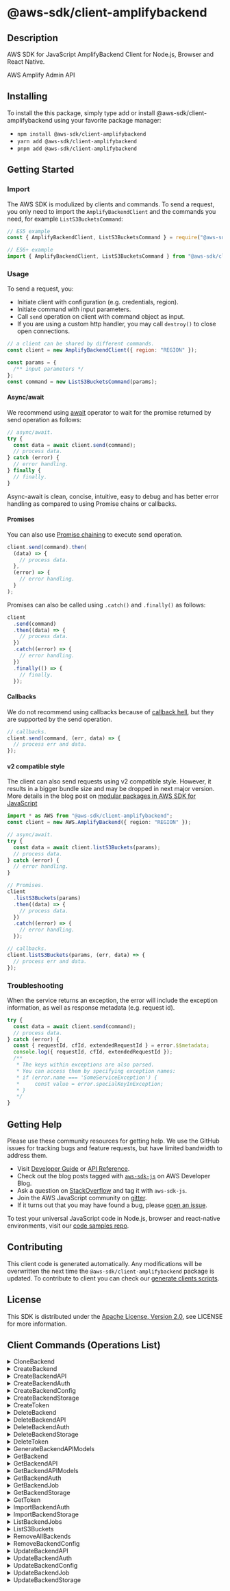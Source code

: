 <!-- generated file, do not edit directly -->

# @aws-sdk/client-amplifybackend

## Description

AWS SDK for JavaScript AmplifyBackend Client for Node.js, Browser and React Native.

<p>AWS Amplify Admin API</p>

## Installing

To install the this package, simply type add or install @aws-sdk/client-amplifybackend
using your favorite package manager:

- `npm install @aws-sdk/client-amplifybackend`
- `yarn add @aws-sdk/client-amplifybackend`
- `pnpm add @aws-sdk/client-amplifybackend`

## Getting Started

### Import

The AWS SDK is modulized by clients and commands.
To send a request, you only need to import the `AmplifyBackendClient` and
the commands you need, for example `ListS3BucketsCommand`:

```js
// ES5 example
const { AmplifyBackendClient, ListS3BucketsCommand } = require("@aws-sdk/client-amplifybackend");
```

```ts
// ES6+ example
import { AmplifyBackendClient, ListS3BucketsCommand } from "@aws-sdk/client-amplifybackend";
```

### Usage

To send a request, you:

- Initiate client with configuration (e.g. credentials, region).
- Initiate command with input parameters.
- Call `send` operation on client with command object as input.
- If you are using a custom http handler, you may call `destroy()` to close open connections.

```js
// a client can be shared by different commands.
const client = new AmplifyBackendClient({ region: "REGION" });

const params = {
  /** input parameters */
};
const command = new ListS3BucketsCommand(params);
```

#### Async/await

We recommend using [await](https://developer.mozilla.org/en-US/docs/Web/JavaScript/Reference/Operators/await)
operator to wait for the promise returned by send operation as follows:

```js
// async/await.
try {
  const data = await client.send(command);
  // process data.
} catch (error) {
  // error handling.
} finally {
  // finally.
}
```

Async-await is clean, concise, intuitive, easy to debug and has better error handling
as compared to using Promise chains or callbacks.

#### Promises

You can also use [Promise chaining](https://developer.mozilla.org/en-US/docs/Web/JavaScript/Guide/Using_promises#chaining)
to execute send operation.

```js
client.send(command).then(
  (data) => {
    // process data.
  },
  (error) => {
    // error handling.
  }
);
```

Promises can also be called using `.catch()` and `.finally()` as follows:

```js
client
  .send(command)
  .then((data) => {
    // process data.
  })
  .catch((error) => {
    // error handling.
  })
  .finally(() => {
    // finally.
  });
```

#### Callbacks

We do not recommend using callbacks because of [callback hell](http://callbackhell.com/),
but they are supported by the send operation.

```js
// callbacks.
client.send(command, (err, data) => {
  // process err and data.
});
```

#### v2 compatible style

The client can also send requests using v2 compatible style.
However, it results in a bigger bundle size and may be dropped in next major version. More details in the blog post
on [modular packages in AWS SDK for JavaScript](https://aws.amazon.com/blogs/developer/modular-packages-in-aws-sdk-for-javascript/)

```ts
import * as AWS from "@aws-sdk/client-amplifybackend";
const client = new AWS.AmplifyBackend({ region: "REGION" });

// async/await.
try {
  const data = await client.listS3Buckets(params);
  // process data.
} catch (error) {
  // error handling.
}

// Promises.
client
  .listS3Buckets(params)
  .then((data) => {
    // process data.
  })
  .catch((error) => {
    // error handling.
  });

// callbacks.
client.listS3Buckets(params, (err, data) => {
  // process err and data.
});
```

### Troubleshooting

When the service returns an exception, the error will include the exception information,
as well as response metadata (e.g. request id).

```js
try {
  const data = await client.send(command);
  // process data.
} catch (error) {
  const { requestId, cfId, extendedRequestId } = error.$$metadata;
  console.log({ requestId, cfId, extendedRequestId });
  /**
   * The keys within exceptions are also parsed.
   * You can access them by specifying exception names:
   * if (error.name === 'SomeServiceException') {
   *     const value = error.specialKeyInException;
   * }
   */
}
```

## Getting Help

Please use these community resources for getting help.
We use the GitHub issues for tracking bugs and feature requests, but have limited bandwidth to address them.

- Visit [Developer Guide](https://docs.aws.amazon.com/sdk-for-javascript/v3/developer-guide/welcome.html)
  or [API Reference](https://docs.aws.amazon.com/AWSJavaScriptSDK/v3/latest/index.html).
- Check out the blog posts tagged with [`aws-sdk-js`](https://aws.amazon.com/blogs/developer/tag/aws-sdk-js/)
  on AWS Developer Blog.
- Ask a question on [StackOverflow](https://stackoverflow.com/questions/tagged/aws-sdk-js) and tag it with `aws-sdk-js`.
- Join the AWS JavaScript community on [gitter](https://gitter.im/aws/aws-sdk-js-v3).
- If it turns out that you may have found a bug, please [open an issue](https://github.com/aws/aws-sdk-js-v3/issues/new/choose).

To test your universal JavaScript code in Node.js, browser and react-native environments,
visit our [code samples repo](https://github.com/aws-samples/aws-sdk-js-tests).

## Contributing

This client code is generated automatically. Any modifications will be overwritten the next time the `@aws-sdk/client-amplifybackend` package is updated.
To contribute to client you can check our [generate clients scripts](https://github.com/aws/aws-sdk-js-v3/tree/main/scripts/generate-clients).

## License

This SDK is distributed under the
[Apache License, Version 2.0](http://www.apache.org/licenses/LICENSE-2.0),
see LICENSE for more information.

## Client Commands (Operations List)

<details>
<summary>
CloneBackend
</summary>

[Command API Reference](https://docs.aws.amazon.com/AWSJavaScriptSDK/v3/latest/clients/client-amplifybackend/classes/clonebackendcommand.html) / [Input](https://docs.aws.amazon.com/AWSJavaScriptSDK/v3/latest/clients/client-amplifybackend/interfaces/clonebackendcommandinput.html) / [Output](https://docs.aws.amazon.com/AWSJavaScriptSDK/v3/latest/clients/client-amplifybackend/interfaces/clonebackendcommandoutput.html)

</details>
<details>
<summary>
CreateBackend
</summary>

[Command API Reference](https://docs.aws.amazon.com/AWSJavaScriptSDK/v3/latest/clients/client-amplifybackend/classes/createbackendcommand.html) / [Input](https://docs.aws.amazon.com/AWSJavaScriptSDK/v3/latest/clients/client-amplifybackend/interfaces/createbackendcommandinput.html) / [Output](https://docs.aws.amazon.com/AWSJavaScriptSDK/v3/latest/clients/client-amplifybackend/interfaces/createbackendcommandoutput.html)

</details>
<details>
<summary>
CreateBackendAPI
</summary>

[Command API Reference](https://docs.aws.amazon.com/AWSJavaScriptSDK/v3/latest/clients/client-amplifybackend/classes/createbackendapicommand.html) / [Input](https://docs.aws.amazon.com/AWSJavaScriptSDK/v3/latest/clients/client-amplifybackend/interfaces/createbackendapicommandinput.html) / [Output](https://docs.aws.amazon.com/AWSJavaScriptSDK/v3/latest/clients/client-amplifybackend/interfaces/createbackendapicommandoutput.html)

</details>
<details>
<summary>
CreateBackendAuth
</summary>

[Command API Reference](https://docs.aws.amazon.com/AWSJavaScriptSDK/v3/latest/clients/client-amplifybackend/classes/createbackendauthcommand.html) / [Input](https://docs.aws.amazon.com/AWSJavaScriptSDK/v3/latest/clients/client-amplifybackend/interfaces/createbackendauthcommandinput.html) / [Output](https://docs.aws.amazon.com/AWSJavaScriptSDK/v3/latest/clients/client-amplifybackend/interfaces/createbackendauthcommandoutput.html)

</details>
<details>
<summary>
CreateBackendConfig
</summary>

[Command API Reference](https://docs.aws.amazon.com/AWSJavaScriptSDK/v3/latest/clients/client-amplifybackend/classes/createbackendconfigcommand.html) / [Input](https://docs.aws.amazon.com/AWSJavaScriptSDK/v3/latest/clients/client-amplifybackend/interfaces/createbackendconfigcommandinput.html) / [Output](https://docs.aws.amazon.com/AWSJavaScriptSDK/v3/latest/clients/client-amplifybackend/interfaces/createbackendconfigcommandoutput.html)

</details>
<details>
<summary>
CreateBackendStorage
</summary>

[Command API Reference](https://docs.aws.amazon.com/AWSJavaScriptSDK/v3/latest/clients/client-amplifybackend/classes/createbackendstoragecommand.html) / [Input](https://docs.aws.amazon.com/AWSJavaScriptSDK/v3/latest/clients/client-amplifybackend/interfaces/createbackendstoragecommandinput.html) / [Output](https://docs.aws.amazon.com/AWSJavaScriptSDK/v3/latest/clients/client-amplifybackend/interfaces/createbackendstoragecommandoutput.html)

</details>
<details>
<summary>
CreateToken
</summary>

[Command API Reference](https://docs.aws.amazon.com/AWSJavaScriptSDK/v3/latest/clients/client-amplifybackend/classes/createtokencommand.html) / [Input](https://docs.aws.amazon.com/AWSJavaScriptSDK/v3/latest/clients/client-amplifybackend/interfaces/createtokencommandinput.html) / [Output](https://docs.aws.amazon.com/AWSJavaScriptSDK/v3/latest/clients/client-amplifybackend/interfaces/createtokencommandoutput.html)

</details>
<details>
<summary>
DeleteBackend
</summary>

[Command API Reference](https://docs.aws.amazon.com/AWSJavaScriptSDK/v3/latest/clients/client-amplifybackend/classes/deletebackendcommand.html) / [Input](https://docs.aws.amazon.com/AWSJavaScriptSDK/v3/latest/clients/client-amplifybackend/interfaces/deletebackendcommandinput.html) / [Output](https://docs.aws.amazon.com/AWSJavaScriptSDK/v3/latest/clients/client-amplifybackend/interfaces/deletebackendcommandoutput.html)

</details>
<details>
<summary>
DeleteBackendAPI
</summary>

[Command API Reference](https://docs.aws.amazon.com/AWSJavaScriptSDK/v3/latest/clients/client-amplifybackend/classes/deletebackendapicommand.html) / [Input](https://docs.aws.amazon.com/AWSJavaScriptSDK/v3/latest/clients/client-amplifybackend/interfaces/deletebackendapicommandinput.html) / [Output](https://docs.aws.amazon.com/AWSJavaScriptSDK/v3/latest/clients/client-amplifybackend/interfaces/deletebackendapicommandoutput.html)

</details>
<details>
<summary>
DeleteBackendAuth
</summary>

[Command API Reference](https://docs.aws.amazon.com/AWSJavaScriptSDK/v3/latest/clients/client-amplifybackend/classes/deletebackendauthcommand.html) / [Input](https://docs.aws.amazon.com/AWSJavaScriptSDK/v3/latest/clients/client-amplifybackend/interfaces/deletebackendauthcommandinput.html) / [Output](https://docs.aws.amazon.com/AWSJavaScriptSDK/v3/latest/clients/client-amplifybackend/interfaces/deletebackendauthcommandoutput.html)

</details>
<details>
<summary>
DeleteBackendStorage
</summary>

[Command API Reference](https://docs.aws.amazon.com/AWSJavaScriptSDK/v3/latest/clients/client-amplifybackend/classes/deletebackendstoragecommand.html) / [Input](https://docs.aws.amazon.com/AWSJavaScriptSDK/v3/latest/clients/client-amplifybackend/interfaces/deletebackendstoragecommandinput.html) / [Output](https://docs.aws.amazon.com/AWSJavaScriptSDK/v3/latest/clients/client-amplifybackend/interfaces/deletebackendstoragecommandoutput.html)

</details>
<details>
<summary>
DeleteToken
</summary>

[Command API Reference](https://docs.aws.amazon.com/AWSJavaScriptSDK/v3/latest/clients/client-amplifybackend/classes/deletetokencommand.html) / [Input](https://docs.aws.amazon.com/AWSJavaScriptSDK/v3/latest/clients/client-amplifybackend/interfaces/deletetokencommandinput.html) / [Output](https://docs.aws.amazon.com/AWSJavaScriptSDK/v3/latest/clients/client-amplifybackend/interfaces/deletetokencommandoutput.html)

</details>
<details>
<summary>
GenerateBackendAPIModels
</summary>

[Command API Reference](https://docs.aws.amazon.com/AWSJavaScriptSDK/v3/latest/clients/client-amplifybackend/classes/generatebackendapimodelscommand.html) / [Input](https://docs.aws.amazon.com/AWSJavaScriptSDK/v3/latest/clients/client-amplifybackend/interfaces/generatebackendapimodelscommandinput.html) / [Output](https://docs.aws.amazon.com/AWSJavaScriptSDK/v3/latest/clients/client-amplifybackend/interfaces/generatebackendapimodelscommandoutput.html)

</details>
<details>
<summary>
GetBackend
</summary>

[Command API Reference](https://docs.aws.amazon.com/AWSJavaScriptSDK/v3/latest/clients/client-amplifybackend/classes/getbackendcommand.html) / [Input](https://docs.aws.amazon.com/AWSJavaScriptSDK/v3/latest/clients/client-amplifybackend/interfaces/getbackendcommandinput.html) / [Output](https://docs.aws.amazon.com/AWSJavaScriptSDK/v3/latest/clients/client-amplifybackend/interfaces/getbackendcommandoutput.html)

</details>
<details>
<summary>
GetBackendAPI
</summary>

[Command API Reference](https://docs.aws.amazon.com/AWSJavaScriptSDK/v3/latest/clients/client-amplifybackend/classes/getbackendapicommand.html) / [Input](https://docs.aws.amazon.com/AWSJavaScriptSDK/v3/latest/clients/client-amplifybackend/interfaces/getbackendapicommandinput.html) / [Output](https://docs.aws.amazon.com/AWSJavaScriptSDK/v3/latest/clients/client-amplifybackend/interfaces/getbackendapicommandoutput.html)

</details>
<details>
<summary>
GetBackendAPIModels
</summary>

[Command API Reference](https://docs.aws.amazon.com/AWSJavaScriptSDK/v3/latest/clients/client-amplifybackend/classes/getbackendapimodelscommand.html) / [Input](https://docs.aws.amazon.com/AWSJavaScriptSDK/v3/latest/clients/client-amplifybackend/interfaces/getbackendapimodelscommandinput.html) / [Output](https://docs.aws.amazon.com/AWSJavaScriptSDK/v3/latest/clients/client-amplifybackend/interfaces/getbackendapimodelscommandoutput.html)

</details>
<details>
<summary>
GetBackendAuth
</summary>

[Command API Reference](https://docs.aws.amazon.com/AWSJavaScriptSDK/v3/latest/clients/client-amplifybackend/classes/getbackendauthcommand.html) / [Input](https://docs.aws.amazon.com/AWSJavaScriptSDK/v3/latest/clients/client-amplifybackend/interfaces/getbackendauthcommandinput.html) / [Output](https://docs.aws.amazon.com/AWSJavaScriptSDK/v3/latest/clients/client-amplifybackend/interfaces/getbackendauthcommandoutput.html)

</details>
<details>
<summary>
GetBackendJob
</summary>

[Command API Reference](https://docs.aws.amazon.com/AWSJavaScriptSDK/v3/latest/clients/client-amplifybackend/classes/getbackendjobcommand.html) / [Input](https://docs.aws.amazon.com/AWSJavaScriptSDK/v3/latest/clients/client-amplifybackend/interfaces/getbackendjobcommandinput.html) / [Output](https://docs.aws.amazon.com/AWSJavaScriptSDK/v3/latest/clients/client-amplifybackend/interfaces/getbackendjobcommandoutput.html)

</details>
<details>
<summary>
GetBackendStorage
</summary>

[Command API Reference](https://docs.aws.amazon.com/AWSJavaScriptSDK/v3/latest/clients/client-amplifybackend/classes/getbackendstoragecommand.html) / [Input](https://docs.aws.amazon.com/AWSJavaScriptSDK/v3/latest/clients/client-amplifybackend/interfaces/getbackendstoragecommandinput.html) / [Output](https://docs.aws.amazon.com/AWSJavaScriptSDK/v3/latest/clients/client-amplifybackend/interfaces/getbackendstoragecommandoutput.html)

</details>
<details>
<summary>
GetToken
</summary>

[Command API Reference](https://docs.aws.amazon.com/AWSJavaScriptSDK/v3/latest/clients/client-amplifybackend/classes/gettokencommand.html) / [Input](https://docs.aws.amazon.com/AWSJavaScriptSDK/v3/latest/clients/client-amplifybackend/interfaces/gettokencommandinput.html) / [Output](https://docs.aws.amazon.com/AWSJavaScriptSDK/v3/latest/clients/client-amplifybackend/interfaces/gettokencommandoutput.html)

</details>
<details>
<summary>
ImportBackendAuth
</summary>

[Command API Reference](https://docs.aws.amazon.com/AWSJavaScriptSDK/v3/latest/clients/client-amplifybackend/classes/importbackendauthcommand.html) / [Input](https://docs.aws.amazon.com/AWSJavaScriptSDK/v3/latest/clients/client-amplifybackend/interfaces/importbackendauthcommandinput.html) / [Output](https://docs.aws.amazon.com/AWSJavaScriptSDK/v3/latest/clients/client-amplifybackend/interfaces/importbackendauthcommandoutput.html)

</details>
<details>
<summary>
ImportBackendStorage
</summary>

[Command API Reference](https://docs.aws.amazon.com/AWSJavaScriptSDK/v3/latest/clients/client-amplifybackend/classes/importbackendstoragecommand.html) / [Input](https://docs.aws.amazon.com/AWSJavaScriptSDK/v3/latest/clients/client-amplifybackend/interfaces/importbackendstoragecommandinput.html) / [Output](https://docs.aws.amazon.com/AWSJavaScriptSDK/v3/latest/clients/client-amplifybackend/interfaces/importbackendstoragecommandoutput.html)

</details>
<details>
<summary>
ListBackendJobs
</summary>

[Command API Reference](https://docs.aws.amazon.com/AWSJavaScriptSDK/v3/latest/clients/client-amplifybackend/classes/listbackendjobscommand.html) / [Input](https://docs.aws.amazon.com/AWSJavaScriptSDK/v3/latest/clients/client-amplifybackend/interfaces/listbackendjobscommandinput.html) / [Output](https://docs.aws.amazon.com/AWSJavaScriptSDK/v3/latest/clients/client-amplifybackend/interfaces/listbackendjobscommandoutput.html)

</details>
<details>
<summary>
ListS3Buckets
</summary>

[Command API Reference](https://docs.aws.amazon.com/AWSJavaScriptSDK/v3/latest/clients/client-amplifybackend/classes/lists3bucketscommand.html) / [Input](https://docs.aws.amazon.com/AWSJavaScriptSDK/v3/latest/clients/client-amplifybackend/interfaces/lists3bucketscommandinput.html) / [Output](https://docs.aws.amazon.com/AWSJavaScriptSDK/v3/latest/clients/client-amplifybackend/interfaces/lists3bucketscommandoutput.html)

</details>
<details>
<summary>
RemoveAllBackends
</summary>

[Command API Reference](https://docs.aws.amazon.com/AWSJavaScriptSDK/v3/latest/clients/client-amplifybackend/classes/removeallbackendscommand.html) / [Input](https://docs.aws.amazon.com/AWSJavaScriptSDK/v3/latest/clients/client-amplifybackend/interfaces/removeallbackendscommandinput.html) / [Output](https://docs.aws.amazon.com/AWSJavaScriptSDK/v3/latest/clients/client-amplifybackend/interfaces/removeallbackendscommandoutput.html)

</details>
<details>
<summary>
RemoveBackendConfig
</summary>

[Command API Reference](https://docs.aws.amazon.com/AWSJavaScriptSDK/v3/latest/clients/client-amplifybackend/classes/removebackendconfigcommand.html) / [Input](https://docs.aws.amazon.com/AWSJavaScriptSDK/v3/latest/clients/client-amplifybackend/interfaces/removebackendconfigcommandinput.html) / [Output](https://docs.aws.amazon.com/AWSJavaScriptSDK/v3/latest/clients/client-amplifybackend/interfaces/removebackendconfigcommandoutput.html)

</details>
<details>
<summary>
UpdateBackendAPI
</summary>

[Command API Reference](https://docs.aws.amazon.com/AWSJavaScriptSDK/v3/latest/clients/client-amplifybackend/classes/updatebackendapicommand.html) / [Input](https://docs.aws.amazon.com/AWSJavaScriptSDK/v3/latest/clients/client-amplifybackend/interfaces/updatebackendapicommandinput.html) / [Output](https://docs.aws.amazon.com/AWSJavaScriptSDK/v3/latest/clients/client-amplifybackend/interfaces/updatebackendapicommandoutput.html)

</details>
<details>
<summary>
UpdateBackendAuth
</summary>

[Command API Reference](https://docs.aws.amazon.com/AWSJavaScriptSDK/v3/latest/clients/client-amplifybackend/classes/updatebackendauthcommand.html) / [Input](https://docs.aws.amazon.com/AWSJavaScriptSDK/v3/latest/clients/client-amplifybackend/interfaces/updatebackendauthcommandinput.html) / [Output](https://docs.aws.amazon.com/AWSJavaScriptSDK/v3/latest/clients/client-amplifybackend/interfaces/updatebackendauthcommandoutput.html)

</details>
<details>
<summary>
UpdateBackendConfig
</summary>

[Command API Reference](https://docs.aws.amazon.com/AWSJavaScriptSDK/v3/latest/clients/client-amplifybackend/classes/updatebackendconfigcommand.html) / [Input](https://docs.aws.amazon.com/AWSJavaScriptSDK/v3/latest/clients/client-amplifybackend/interfaces/updatebackendconfigcommandinput.html) / [Output](https://docs.aws.amazon.com/AWSJavaScriptSDK/v3/latest/clients/client-amplifybackend/interfaces/updatebackendconfigcommandoutput.html)

</details>
<details>
<summary>
UpdateBackendJob
</summary>

[Command API Reference](https://docs.aws.amazon.com/AWSJavaScriptSDK/v3/latest/clients/client-amplifybackend/classes/updatebackendjobcommand.html) / [Input](https://docs.aws.amazon.com/AWSJavaScriptSDK/v3/latest/clients/client-amplifybackend/interfaces/updatebackendjobcommandinput.html) / [Output](https://docs.aws.amazon.com/AWSJavaScriptSDK/v3/latest/clients/client-amplifybackend/interfaces/updatebackendjobcommandoutput.html)

</details>
<details>
<summary>
UpdateBackendStorage
</summary>

[Command API Reference](https://docs.aws.amazon.com/AWSJavaScriptSDK/v3/latest/clients/client-amplifybackend/classes/updatebackendstoragecommand.html) / [Input](https://docs.aws.amazon.com/AWSJavaScriptSDK/v3/latest/clients/client-amplifybackend/interfaces/updatebackendstoragecommandinput.html) / [Output](https://docs.aws.amazon.com/AWSJavaScriptSDK/v3/latest/clients/client-amplifybackend/interfaces/updatebackendstoragecommandoutput.html)

</details>
